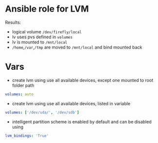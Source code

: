 # Ansible role for LVM

Results:

* logical volume `/dev/firefly/local`
* lv uses pvs defined in `volumes`
* lv is mounted to `/mnt/local`
* `/home`,`/var`,`/tmp` are moved to `/mnt/local` and bind mounted back

# Vars

* create lvm using use all available devices, except one mounted to root folder path
```yaml
volumes: auto
```
* create lvm using use all available devices, listed in variable
```yaml
volumes: ['/dev/sda/', '/dev/sdb']
```
* intelligent partition scheme is enabled by default and can be disabled using
```yaml
lvm_bindings: 'True'
```
